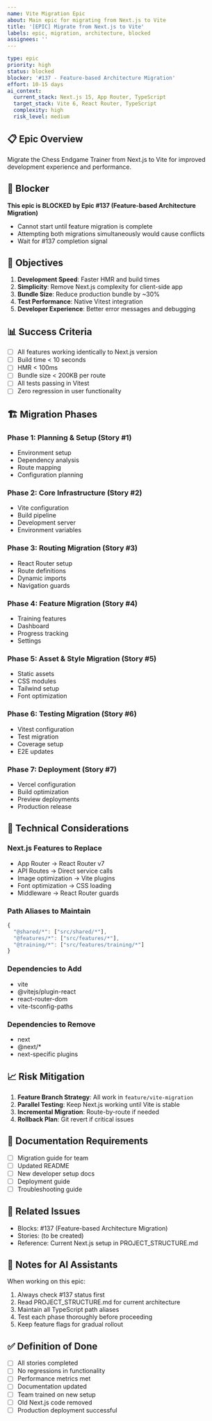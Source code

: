 ```yaml
---
name: Vite Migration Epic
about: Main epic for migrating from Next.js to Vite
title: '[EPIC] Migrate from Next.js to Vite'
labels: epic, migration, architecture, blocked
assignees: ''
---
```


```yaml
type: epic
priority: high
status: blocked
blocker: '#137 - Feature-based Architecture Migration'
effort: 10-15 days
ai_context:
  current_stack: Next.js 15, App Router, TypeScript
  target_stack: Vite 6, React Router, TypeScript
  complexity: high
  risk_level: medium
```

## 📋 Epic Overview

Migrate the Chess Endgame Trainer from Next.js to Vite for improved development experience and performance.

## 🚫 Blocker

**This epic is BLOCKED by Epic #137 (Feature-based Architecture Migration)**

- Cannot start until feature migration is complete
- Attempting both migrations simultaneously would cause conflicts
- Wait for #137 completion signal

## 🎯 Objectives

1. **Development Speed**: Faster HMR and build times
2. **Simplicity**: Remove Next.js complexity for client-side app
3. **Bundle Size**: Reduce production bundle by ~30%
4. **Test Performance**: Native Vitest integration
5. **Developer Experience**: Better error messages and debugging

## 📊 Success Criteria

- [ ] All features working identically to Next.js version
- [ ] Build time < 10 seconds
- [ ] HMR < 100ms
- [ ] Bundle size < 200KB per route
- [ ] All tests passing in Vitest
- [ ] Zero regression in user functionality

## 🏗️ Migration Phases

### Phase 1: Planning & Setup (Story #1)

- Environment setup
- Dependency analysis
- Route mapping
- Configuration planning

### Phase 2: Core Infrastructure (Story #2)

- Vite configuration
- Build pipeline
- Development server
- Environment variables

### Phase 3: Routing Migration (Story #3)

- React Router setup
- Route definitions
- Dynamic imports
- Navigation guards

### Phase 4: Feature Migration (Story #4)

- Training features
- Dashboard
- Progress tracking
- Settings

### Phase 5: Asset & Style Migration (Story #5)

- Static assets
- CSS modules
- Tailwind setup
- Font optimization

### Phase 6: Testing Migration (Story #6)

- Vitest configuration
- Test migration
- Coverage setup
- E2E updates

### Phase 7: Deployment (Story #7)

- Vercel configuration
- Build optimization
- Preview deployments
- Production release

## 🔧 Technical Considerations

### Next.js Features to Replace

- App Router → React Router v7
- API Routes → Direct service calls
- Image optimization → Vite plugins
- Font optimization → CSS loading
- Middleware → React Router guards

### Path Aliases to Maintain

```typescript
{
  "@shared/*": ["src/shared/*"],
  "@features/*": ["src/features/*"],
  "@training/*": ["src/features/training/*"]
}
```

### Dependencies to Add

- vite
- @vitejs/plugin-react
- react-router-dom
- vite-tsconfig-paths

### Dependencies to Remove

- next
- @next/\*
- next-specific plugins

## 📈 Risk Mitigation

1. **Feature Branch Strategy**: All work in `feature/vite-migration`
2. **Parallel Testing**: Keep Next.js working until Vite is stable
3. **Incremental Migration**: Route-by-route if needed
4. **Rollback Plan**: Git revert if critical issues

## 📝 Documentation Requirements

- [ ] Migration guide for team
- [ ] Updated README
- [ ] New developer setup docs
- [ ] Deployment guide
- [ ] Troubleshooting guide

## 🔗 Related Issues

- Blocks: #137 (Feature-based Architecture Migration)
- Stories: (to be created)
- Reference: Current Next.js setup in PROJECT_STRUCTURE.md

## 💬 Notes for AI Assistants

When working on this epic:

1. Always check #137 status first
2. Read PROJECT_STRUCTURE.md for current architecture
3. Maintain all TypeScript path aliases
4. Test each phase thoroughly before proceeding
5. Keep feature flags for gradual rollout

## ✅ Definition of Done

- [ ] All stories completed
- [ ] No regressions in functionality
- [ ] Performance metrics met
- [ ] Documentation updated
- [ ] Team trained on new setup
- [ ] Old Next.js code removed
- [ ] Production deployment successful
